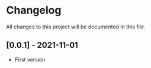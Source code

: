 # Changelog
All changes to this project will be documented in this file.

## [0.0.1] - 2021-11-01
- First version
